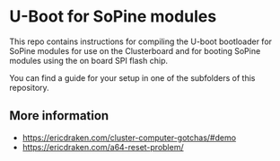# U-Boot for SoPine modules

This repo contains instructions for compiling the U-boot bootloader for SoPine modules for use on the Clusterboard and for booting SoPine modules using the on board SPI flash chip.

You can find a guide for your setup in one of the subfolders of this repository.

## More information

- https://ericdraken.com/cluster-computer-gotchas/#demo
- https://ericdraken.com/a64-reset-problem/
